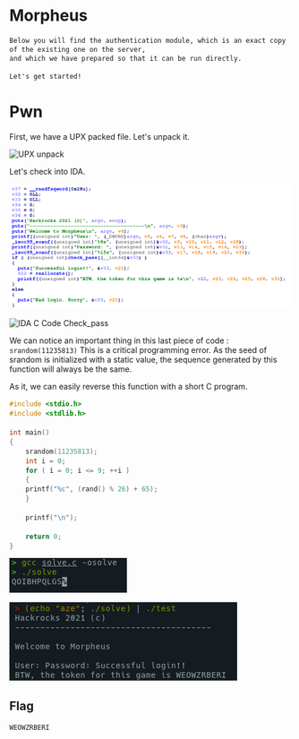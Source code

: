 # Morpheus

	Below you will find the authentication module, which is an exact copy of the existing one on the server, 
    and which we have prepared so that it can be run directly.

	Let's get started!

# Pwn

First, we have a UPX packed file. Let's unpack it.

![UPX unpack](write-up_screenshots/2022-05-20_22-32-15.png)

Let's check into IDA.

![](screenshots/2022-05-24_02-57-40.png)

![IDA C Code Check_pass](write-up_screenshots/2022-05-20_22-47-28.png)

We can notice an important thing in this last piece of code : `srandom(11235813)`
This is a critical programming error. As the seed of srandom is initialized with a static value, the sequence generated by this function will always be the same.

As it, we can easily reverse this function with a short C program.

```c
#include <stdio.h>
#include <stdlib.h>

int main()
{
    srandom(11235813);
    int i = 0;
    for ( i = 0; i <= 9; ++i )
    {
    printf("%c", (rand() % 26) + 65);
    }

    printf("\n");

    return 0;
}
```

![solved](screenshots/2022-05-20_22-49-51.png)

![](screenshots/2022-05-24_03-32-58.png)

## Flag

    WEOWZRBERI